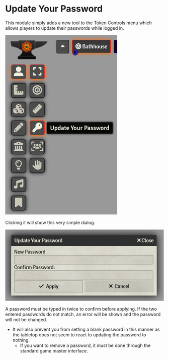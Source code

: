 # Update Your Password

This module simply adds a new tool to the Token Controls menu which allows players to update their passwords while logged in.

![Token Controls menu](resources/readme-control.png)

Clicking it will show this very simple dialog.

![Update password dialog](resources/readme-dialog.png)

A password must be typed in twice to confirm before applying. If the two entered passwords do not match, an error will be shown and the password will not be changed.

- It will also prevent you from setting a blank password in this manner as the tabletop does not seem to react to updating the password to nothing.
  - If you want to remove a password, it must be done through the standard game master interface.
